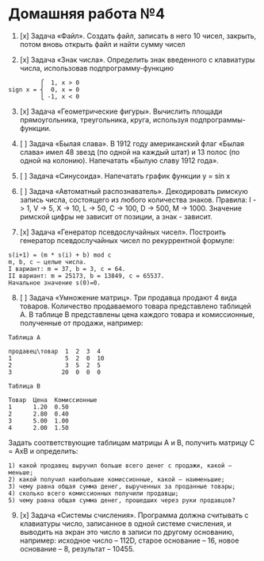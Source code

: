 # Домашняя работа №4

1. [x] Задача «Файл». Создать файл, записать в него 10 чисел, закрыть, потом вновь открыть файл и найти сумму чисел

2. [x] Задача «Знак числа». Определить знак введенного с клавиатуры числа, использовав подпрограмму-функцию
```
         ⎧  1, x > 0
sign x = ⎨  0, x = 0
         ⎩ -1, x < 0
```

3. [x] Задача «Геометрические фигуры». Вычислить площади прямоугольника, треугольника, круга, используя подпрограммы-функции.

4. [ ] Задача «Былая слава». В 1912 году американский флаг «Былая слава» имел 48 звезд (по одной на каждый штат) и 13 полос (по одной на колонию). Напечатать «Былую славу 1912 года».

5. [ ] Задача «Синусоида». Напечатать график функции у = sin x

6. [ ] Задача «Автоматный распознаватель». Декодировать римскую запись числа, состоящего из любого количества знаков. Правила: I -> 1, V -> 5, X -> 10, L -> 50, C -> 100, D -> 500, M -> 1000. Значение римской цифры не зависит от позиции, а знак - зависит.

7. [x] Задача «Генератор псевдослучайных чисел». Построить генератор псевдослучайных чисел по рекуррентной формуле:
```
s(i+1) = (m * s(i) + b) mod c
m, b, c – целые числа.
I вариант: m = 37, b = 3, c = 64. 
II вариант: m = 25173, b = 13849, c = 65537.
Начальное значение s(0)=0.
```

8. [ ] Задача «Умножение матриц». Три продавца продают 4 вида товаров. Количество продаваемого товара представлено таблицей A. В таблице B представлены цена каждого товара и комиссионные, полученные от продажи, например:
```
Таблица A

продавец\товар  1  2  3  4
1               5  2  0  10
2               3  5  2  5
3              20  0  0  0

Таблица B

Товар  Цена  Комиссионные
1      1.20  0.50
2      2.80  0.40
3      5.00  1.00
4      2.00  1.50
```
Задать соответствующие таблицам матрицы A и B, получить матрицу C = AхB и определить: 
```
1) какой продавец выручил больше всего денег с продажи, какой – меньше;
2) какой получил наибольшие комиссионные, какой – наименьшие;
3) чему равна общая сумма денег, вырученных за проданные товары;
4) сколько всего комиссионных получили продавцы;
5) чему равна общая сумма денег, прошедших через руки продавцов?
```

9. [x] Задача «Системы счисления». Программа должна считывать с клавиатуры число, записанное в одной системе счисления, и выводить на экран это число в записи по другому основанию, например: исходное число – 112D, старое основание – 16, новое основание – 8, результат – 10455.
